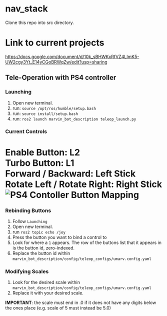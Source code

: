 # nav_stack
Clone this repo into src directory. 

# Link to current projects 
https://docs.google.com/document/d/10k_sBHWKxRfVZ4LImK5-UW2cgy3Yt_E14yCGoBRWqZw/edit?usp=sharing

## Tele-Operation with PS4 controller
### Launching
1. Open new terminal.
2. run: `source /opt/ros/humble/setup.bash`
3. run: `source install/setup.bash`
4. run: `ros2 launch marvin_bot_description teleop_launch.py`

### Current Controls
Enable Button: L2\
Turbo Button: L1\
Forward / Backward: Left Stick\
Rotate Left / Rotate Right: Right Stick\
![PS4 Contoller Button Mapping](https://github.com/umigv/nav_stack/assets/97559965/e4291dfd-a7ec-4eb5-8f61-66de1d4bf5fe)
=======

### Rebinding Buttons
1. Follow `Launching`
2. Open new terminal.
3. run `ros2 topic echo /joy`
4. Press the button you want to bind a control to
5. Look for where a `1` appears. The row of the buttons list that it appears in is the button id, zero-indexed.
6. Replace the button id within `marvin_bot_description/config/teleop_configs/umarv.config.yaml`

### Modifying Scales
1. Look for the desired scale within `marvin_bot_description/config/teleop_configs/umarv.config.yaml`
2. Replace it with your desired scale.

**IMPORTANT**: the scale must end in .0 if it does not have any digits below the ones place (e.g. scale of 5 must instead be 5.0)
